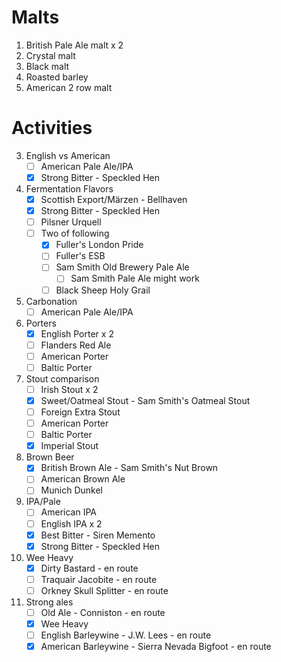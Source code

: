 # Malts

1. British Pale Ale malt x 2
2. Crystal malt
3. Black malt
4. Roasted barley
5. American 2 row malt

# Activities
3. English vs American
	* [ ] American Pale Ale/IPA
	* [x] Strong Bitter - Speckled Hen
4. Fermentation Flavors
	* [x] Scottish Export/Märzen - Bellhaven
	* [x] Strong Bitter - Speckled Hen
	* [ ] Pilsner Urquell
	* [ ] Two of following
		* [x] Fuller's London Pride
		* [ ] Fuller's ESB
		* [ ] Sam Smith Old Brewery Pale Ale
			* [ ] Sam Smith Pale Ale might work
		* [ ] Black Sheep Holy Grail
7. Carbonation
	* [ ] American Pale Ale/IPA
8. Porters
	* [x] English Porter x 2
	* [ ] Flanders Red Ale
	* [ ] American Porter
	* [ ] Baltic Porter
9. Stout comparison
	* [ ] Irish Stout x 2
	* [x] Sweet/Oatmeal Stout - Sam Smith's Oatmeal Stout
	* [ ] Foreign Extra Stout
	* [ ] American Porter
	* [ ] Baltic Porter
	* [x] Imperial Stout
10. Brown Beer
	* [x] British Brown Ale - Sam Smith's Nut Brown
	* [ ] American Brown Ale
	* [ ] Munich Dunkel
11. IPA/Pale
	* [ ] American IPA
	* [ ] English IPA x 2
	* [x] Best Bitter - Siren Memento
	* [x] Strong Bitter - Speckled Hen
13. Wee Heavy
	* [x] Dirty Bastard - en route
	* [ ] Traquair Jacobite - en route
	* [ ] Orkney Skull Splitter - en route
14. Strong ales
	* [ ] Old Ale - Conniston - en route
	* [x] Wee Heavy
	* [ ] English Barleywine - J.W. Lees - en route
	* [x] American Barleywine - Sierra Nevada Bigfoot - en route